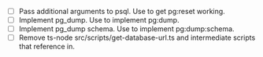 - [ ] Pass additional arguments to psql. Use to get pg:reset working.
- [ ] Implement pg_dump. Use to implement pg:dump.
- [ ] Implement pg_dump schema. Use to implement pg:dump:schema.
- [ ] Remove ts-node src/scripts/get-database-url.ts and intermediate
      scripts that reference in.
